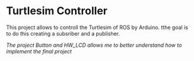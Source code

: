 # Turtlesim Controller

This project allows to controll the Turtlesim of ROS by Arduino.
tthe goal is to do this creating a subsriber and a publisher.

_The project Button and HW_LCD allows me to better understand how to implement the final project_
